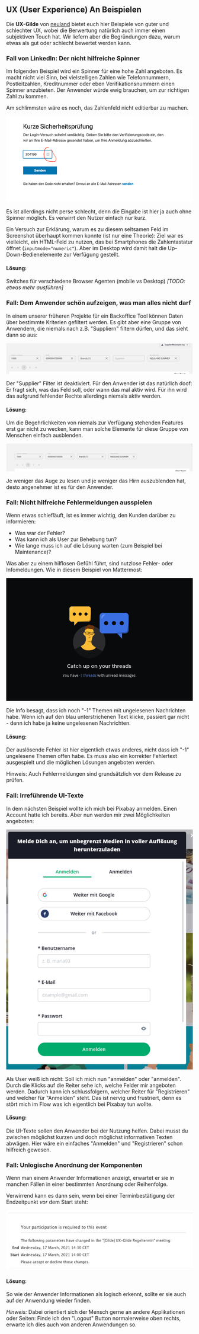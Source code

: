 ## UX (User Experience) An Beispielen

Die **UX-Gilde** von [neuland](https://www.neuland-bfi.de/) bietet euch hier Beispiele von guter 
und schlechter UX, wobei die Berwertung natürlich auch immer einen subjektiven Touch hat. Wir 
liefern aber die Begründungen dazu, warum etwas als gut oder schlecht bewertet werden kann.

### Fall von LinkedIn: Der nicht hilfreiche Spinner

Im folgenden Beispiel wird ein Spinner für eine hohe Zahl angeboten. Es macht nicht viel Sinn, bei 
vielstelligen Zahlen wie Telefonnummern, Postleitzahlen, Kreditnummer oder eben Verifikationsnummern 
einen Spinner anzubieten. Der Anwender würde ewig brauchen, um zur richtigen Zahl zu kommen.

Am schlimmsten wäre es noch, das Zahlenfeld nicht editierbar zu machen.

![Beispiel unpassende Spinner Komponente](images/spinner-for-verify-number-fail.png)

Es ist allerdings nicht perse schlecht, denn die Eingabe ist hier ja auch ohne Spinner möglich. Es 
verwirrt den Nutzer einfach nur kurz.

Ein Versuch zur Erklärung, warum es zu diesem seltsamen Feld im Screenshot überhaupt kommen konnte 
(ist nur eine Theorie): 
Ziel war es vielleicht, ein HTML-Feld zu nutzen, das bei Smartphones die Zahlentastatur 
öffnet (`inputmode="numeric"`). Aber im Desktop wird damit halt die Up-Down-Bedienelemente zur 
Verfügung gestellt.

#### Lösung:
Switches für verschiedene Browser Agenten (mobile vs Desktop) _[TODO: etwas mehr ausführen]_

### Fall: Dem Anwender schön aufzeigen, was man alles nicht darf

In einem unserer früheren Projekte für ein Backoffice Tool können Daten über bestimmte Kriterien 
gefiltert werden. Es gibt aber eine Gruppe von Anwendern, die niemals nach z.B. "Suppliern" filtern 
dürfen, und das sieht dann so aus:

![Negativ-Beispiel von eingeschränkter Filtermöglichkeit](images/hide-instead-of-disable-fail.png)

Der "Supplier" Filter ist deaktiviert. Für den Anwender ist das natürlich doof: Er fragt sich, was 
das Feld soll, oder wann das mal aktiv wird. Für ihn wird das aufgrund fehlender Rechte allerdings 
niemals aktiv werden.

#### Lösung:
Um die Begehrlichkeiten von niemals zur Verfügung stehenden Features erst gar nicht zu wecken, kann 
man solche Elemente für diese Gruppe von Menschen einfach ausblenden.

![Positiv-Beispiel von eingeschränkter Filtermöglichkeit](images/hide-instead-of-disable-correct.png)

Je weniger das Auge zu lesen und je weniger das Hirn auszublenden hat, desto angenehmer ist es
für den Anwender.


### Fall: Nicht hilfreiche Fehlermeldungen ausspielen

Wenn etwas schiefläuft, ist es immer wichtig, den Kunden darüber zu informieren:
- Was war der Fehler?
- Was kann ich als User zur Behebung tun?
- Wie lange muss ich auf die Lösung warten (zum Beispiel bei Maintenance)?

Was aber zu einem hilflosen Gefühl führt, sind nutzlose Fehler- oder Infomeldungen. Wie in 
diesem Beispiel von Mattermost:

![Negativ-Beispiel von Fehlermeldungen](images/useless-error-messages.png)

Die Info besagt, dass ich noch "-1" Themen mit ungelesenen Nachrichten habe. Wenn ich auf den
blau unterstrichenen Text klicke, passiert gar nicht - denn ich habe ja keine ungelesenen
Nachrichten.

#### Lösung:

Der auslösende Fehler ist hier eigentlich etwas anderes, nicht dass ich "-1" ungelesene
Themen offen habe. Es muss also ein korrekter Fehlertext ausgespielt und die möglichen
Lösungen angeboten werden.

Hinweis: Auch Fehlermeldungen sind grundsätzlich vor dem Release zu prüfen.


### Fall: Irreführende UI-Texte

In dem nächsten Beispiel wollte ich mich bei Pixabay anmelden. Einen Account hatte ich bereits.
Aber nun werden mir zwei Möglichkeiten angeboten:

![Negativ-Beispiel von UI-Texten](images/misleading-uitexts.png)

Als User weiß ich nicht: Soll ich mich nun "anmelden" oder "anmelden". Durch die Klicks auf
die Reiter sehe ich, welche Felder mir angeboten werden. Dadurch kann ich schlussfolgern,
welcher Reiter für "Registrieren" und welcher für "Anmelden" steht. Das ist nervig und
frustriert, denn es stört mich im Flow was ich eigentlich bei Pixabay tun wollte.

#### Lösung:
Die UI-Texte sollen den Anwender bei der Nutzung helfen. Dabei musst du zwischen möglichst
kurzen und doch möglichst informativen Texten abwägen.
Hier wäre ein einfaches "Anmelden" und "Registrieren" schon hilfreich gewesen.


### Fall: Unlogische Anordnung der Komponenten

Wenn man einem Anwender Informationen anzeigt, erwartet er sie in manchen Fällen in einer
bestimmten Anordnung oder Reihenfolge.

Verwirrend kann es dann sein, wenn bei einer Terminbestätigung der Endzeitpunkt _vor_ dem
Start steht:

![Negativ-Beispiel von unlogischer Textanordnung](images/appointment-end-before-start.jpeg)

#### Lösung:

So wie der Anwender Informationen als logisch erkennt, sollte er sie auch auf der Anwendung
wieder finden.

_Hinweis:_ Dabei orientiert sich der Mensch gerne an andere Applikationen oder Seiten:
Finde ich den "Logout" Button normalerweise oben rechts, erwarte ich dies auch von anderen
Anwendungen so.

